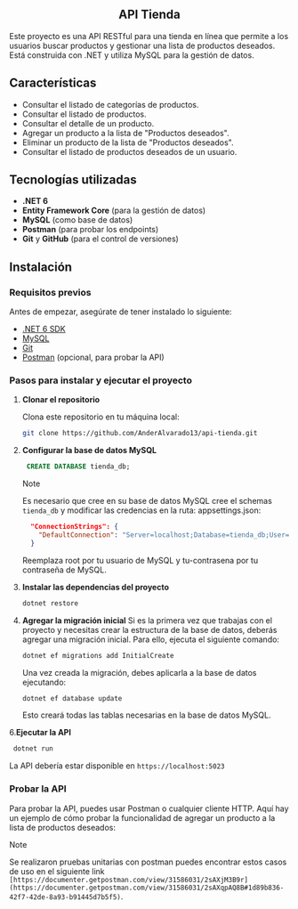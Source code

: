 <h2 align="center"> API Tienda </h2>

Este proyecto es una API RESTful para una tienda en línea que permite a los usuarios buscar productos y gestionar una lista de productos deseados. Está construida con .NET y utiliza MySQL para la gestión de datos.

## Características

- Consultar el listado de categorías de productos.
- Consultar el listado de productos.
- Consultar el detalle de un producto.
- Agregar un producto a la lista de "Productos deseados".
- Eliminar un producto de la lista de "Productos deseados".
- Consultar el listado de productos deseados de un usuario.

## Tecnologías utilizadas

- **.NET 6**
- **Entity Framework Core** (para la gestión de datos)
- **MySQL** (como base de datos)
- **Postman** (para probar los endpoints)
- **Git** y **GitHub** (para el control de versiones)

## Instalación

### Requisitos previos

Antes de empezar, asegúrate de tener instalado lo siguiente:

- [.NET 6 SDK](https://dotnet.microsoft.com/download/dotnet/6.0)
- [MySQL](https://www.mysql.com/downloads/)
- [Git](https://git-scm.com/)
- [Postman](https://www.postman.com/downloads/) (opcional, para probar la API)

### Pasos para instalar y ejecutar el proyecto

1. **Clonar el repositorio**

   Clona este repositorio en tu máquina local:

   ```bash
   git clone https://github.com/AnderAlvarado13/api-tienda.git

2. **Configurar la base de datos MySQL**
   ```sql
    CREATE DATABASE tienda_db;
   ```
    > [!NOTE]
    > Es necesario que cree en su base de datos MySQL cree el schemas `tienda_db` y modificar las credencias en la ruta: appsettings.json:
    ```json
      "ConnectionStrings": {
        "DefaultConnection": "Server=localhost;Database=tienda_db;User=root;Password=tucontrasena;"
      }
    ```
    Reemplaza root por tu usuario de MySQL y tu-contrasena por tu contraseña de MySQL.
   
4. **Instalar las dependencias del proyecto**
   ```bash
   dotnet restore
5. **Agregar la migración inicial**
   Si es la primera vez que trabajas con el proyecto y necesitas crear la estructura de la base de datos, deberás agregar una migración inicial. Para ello, ejecuta el siguiente comando:
   ```bash
   dotnet ef migrations add InitialCreate
   ```
   Una vez creada la migración, debes aplicarla a la base de datos ejecutando:
   ```bash
   dotnet ef database update
   ```
   Esto creará todas las tablas necesarias en la base de datos MySQL.

6.**Ejecutar la API**
  ```bash
   dotnet run
   ```
  La API debería estar disponible en `https://localhost:5023`

### Probar la API
   Para probar la API, puedes usar Postman o cualquier cliente HTTP. Aquí hay un ejemplo de cómo probar la funcionalidad de agregar un producto a la lista de productos deseados:
  > [!NOTE]
  > Se realizaron pruebas unitarias con postman puedes encontrar estos casos de uso en el siguiente link `[https://documenter.getpostman.com/view/31586031/2sAXjM3B9r](https://documenter.getpostman.com/view/31586031/2sAXqpAQ8B#1d89b836-42f7-42de-8a93-b91445d7b5f5)`.


